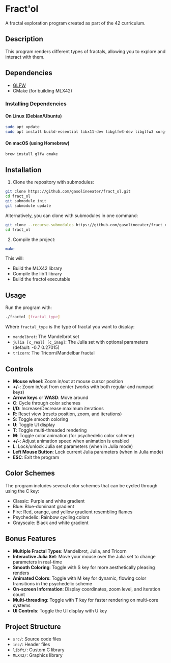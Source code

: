 # Fract'ol

A fractal exploration program created as part of the 42 curriculum.

## Description

This program renders different types of fractals, allowing you to explore and interact with them.

## Dependencies

- [GLFW](https://www.glfw.org/)
- CMake (for building MLX42)

### Installing Dependencies

#### On Linux (Debian/Ubuntu)
```bash
sudo apt update
sudo apt install build-essential libx11-dev libglfw3-dev libglfw3 xorg-dev cmake
```

#### On macOS (using Homebrew)
```bash
brew install glfw cmake
```

## Installation

1. Clone the repository with submodules:
```bash
git clone https://github.com/gasolineeater/fract_ol.git
cd fract_ol
git submodule init
git submodule update
```

Alternatively, you can clone with submodules in one command:
```bash
git clone --recurse-submodules https://github.com/gasolineeater/fract_ol.git
cd fract_ol
```

2. Compile the project:
```bash
make
```

This will:
- Build the MLX42 library
- Compile the libft library
- Build the fractol executable

## Usage

Run the program with:
```bash
./fractol [fractal_type]
```

Where `fractal_type` is the type of fractal you want to display:

- `mandelbrot`: The Mandelbrot set
- `julia [c_real] [c_imag]`: The Julia set with optional parameters (default: -0.7 0.27015)
- `tricorn`: The Tricorn/Mandelbar fractal

## Controls

- **Mouse wheel**: Zoom in/out at mouse cursor position
- **+/-**: Zoom in/out from center (works with both regular and numpad keys)
- **Arrow keys** or **WASD**: Move around
- **C**: Cycle through color schemes
- **I/D**: Increase/Decrease maximum iterations
- **R**: Reset view (resets position, zoom, and iterations)
- **S**: Toggle smooth coloring
- **U**: Toggle UI display
- **T**: Toggle multi-threaded rendering
- **M**: Toggle color animation (for psychedelic color scheme)
- **+/-**: Adjust animation speed when animation is enabled
- **L**: Lock/unlock Julia set parameters (when in Julia mode)
- **Left Mouse Button**: Lock current Julia parameters (when in Julia mode)
- **ESC**: Exit the program

## Color Schemes

The program includes several color schemes that can be cycled through using the C key:
- Classic: Purple and white gradient
- Blue: Blue-dominant gradient
- Fire: Red, orange, and yellow gradient resembling flames
- Psychedelic: Rainbow cycling colors
- Grayscale: Black and white gradient

## Bonus Features

- **Multiple Fractal Types**: Mandelbrot, Julia, and Tricorn
- **Interactive Julia Set**: Move your mouse over the Julia set to change parameters in real-time
- **Smooth Coloring**: Toggle with S key for more aesthetically pleasing renders
- **Animated Colors**: Toggle with M key for dynamic, flowing color transitions in the psychedelic scheme
- **On-screen Information**: Display coordinates, zoom level, and iteration count
- **Multi-threading**: Toggle with T key for faster rendering on multi-core systems
- **UI Controls**: Toggle the UI display with U key

## Project Structure

- `src/`: Source code files
- `inc/`: Header files
- `libft/`: Custom C library
- `MLX42/`: Graphics library
